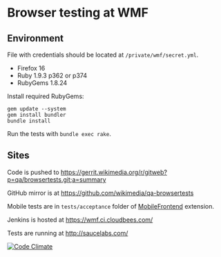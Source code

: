 # Browser testing at WMF

## Environment

File with credentials should be located at `/private/wmf/secret.yml`.

- Firefox 16
- Ruby 1.9.3 p362 or p374
- RubyGems 1.8.24

Install required RubyGems:

    gem update --system
    gem install bundler
    bundle install

Run the tests with `bundle exec rake`.

## Sites

Code is pushed to https://gerrit.wikimedia.org/r/gitweb?p=qa/browsertests.git;a=summary

GitHub mirror is at https://github.com/wikimedia/qa-browsertests

Mobile tests are in `tests/acceptance` folder of [MobileFrontend](https://github.com/wikimedia/mediawiki-extensions-MobileFrontend) extension.

Jenkins is hosted at https://wmf.ci.cloudbees.com/

Tests are running at http://saucelabs.com/

[![Code Climate](https://codeclimate.com/badge.png)](https://codeclimate.com/github/wikimedia/qa-browsertests)
